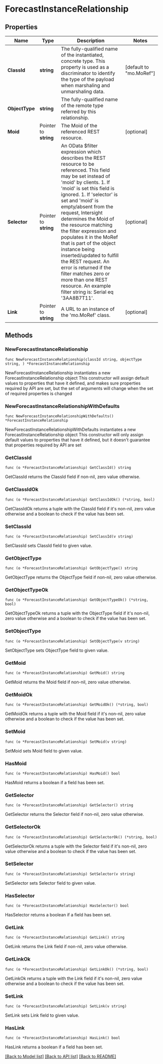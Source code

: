 # ForecastInstanceRelationship

## Properties

Name | Type | Description | Notes
------------ | ------------- | ------------- | -------------
**ClassId** | **string** | The fully-qualified name of the instantiated, concrete type. This property is used as a discriminator to identify the type of the payload when marshaling and unmarshaling data. | [default to "mo.MoRef"]
**ObjectType** | **string** | The fully-qualified name of the remote type referred by this relationship. | 
**Moid** | Pointer to **string** | The Moid of the referenced REST resource. | [optional] 
**Selector** | Pointer to **string** | An OData $filter expression which describes the REST resource to be referenced. This field may be set instead of &#39;moid&#39; by clients. 1. If &#39;moid&#39; is set this field is ignored. 1. If &#39;selector&#39; is set and &#39;moid&#39; is empty/absent from the request, Intersight determines the Moid of the resource matching the filter expression and populates it in the MoRef that is part of the object instance being inserted/updated to fulfill the REST request. An error is returned if the filter matches zero or more than one REST resource. An example filter string is: Serial eq &#39;3AA8B7T11&#39;. | [optional] 
**Link** | Pointer to **string** | A URL to an instance of the &#39;mo.MoRef&#39; class. | [optional] 

## Methods

### NewForecastInstanceRelationship

`func NewForecastInstanceRelationship(classId string, objectType string, ) *ForecastInstanceRelationship`

NewForecastInstanceRelationship instantiates a new ForecastInstanceRelationship object
This constructor will assign default values to properties that have it defined,
and makes sure properties required by API are set, but the set of arguments
will change when the set of required properties is changed

### NewForecastInstanceRelationshipWithDefaults

`func NewForecastInstanceRelationshipWithDefaults() *ForecastInstanceRelationship`

NewForecastInstanceRelationshipWithDefaults instantiates a new ForecastInstanceRelationship object
This constructor will only assign default values to properties that have it defined,
but it doesn't guarantee that properties required by API are set

### GetClassId

`func (o *ForecastInstanceRelationship) GetClassId() string`

GetClassId returns the ClassId field if non-nil, zero value otherwise.

### GetClassIdOk

`func (o *ForecastInstanceRelationship) GetClassIdOk() (*string, bool)`

GetClassIdOk returns a tuple with the ClassId field if it's non-nil, zero value otherwise
and a boolean to check if the value has been set.

### SetClassId

`func (o *ForecastInstanceRelationship) SetClassId(v string)`

SetClassId sets ClassId field to given value.


### GetObjectType

`func (o *ForecastInstanceRelationship) GetObjectType() string`

GetObjectType returns the ObjectType field if non-nil, zero value otherwise.

### GetObjectTypeOk

`func (o *ForecastInstanceRelationship) GetObjectTypeOk() (*string, bool)`

GetObjectTypeOk returns a tuple with the ObjectType field if it's non-nil, zero value otherwise
and a boolean to check if the value has been set.

### SetObjectType

`func (o *ForecastInstanceRelationship) SetObjectType(v string)`

SetObjectType sets ObjectType field to given value.


### GetMoid

`func (o *ForecastInstanceRelationship) GetMoid() string`

GetMoid returns the Moid field if non-nil, zero value otherwise.

### GetMoidOk

`func (o *ForecastInstanceRelationship) GetMoidOk() (*string, bool)`

GetMoidOk returns a tuple with the Moid field if it's non-nil, zero value otherwise
and a boolean to check if the value has been set.

### SetMoid

`func (o *ForecastInstanceRelationship) SetMoid(v string)`

SetMoid sets Moid field to given value.

### HasMoid

`func (o *ForecastInstanceRelationship) HasMoid() bool`

HasMoid returns a boolean if a field has been set.

### GetSelector

`func (o *ForecastInstanceRelationship) GetSelector() string`

GetSelector returns the Selector field if non-nil, zero value otherwise.

### GetSelectorOk

`func (o *ForecastInstanceRelationship) GetSelectorOk() (*string, bool)`

GetSelectorOk returns a tuple with the Selector field if it's non-nil, zero value otherwise
and a boolean to check if the value has been set.

### SetSelector

`func (o *ForecastInstanceRelationship) SetSelector(v string)`

SetSelector sets Selector field to given value.

### HasSelector

`func (o *ForecastInstanceRelationship) HasSelector() bool`

HasSelector returns a boolean if a field has been set.

### GetLink

`func (o *ForecastInstanceRelationship) GetLink() string`

GetLink returns the Link field if non-nil, zero value otherwise.

### GetLinkOk

`func (o *ForecastInstanceRelationship) GetLinkOk() (*string, bool)`

GetLinkOk returns a tuple with the Link field if it's non-nil, zero value otherwise
and a boolean to check if the value has been set.

### SetLink

`func (o *ForecastInstanceRelationship) SetLink(v string)`

SetLink sets Link field to given value.

### HasLink

`func (o *ForecastInstanceRelationship) HasLink() bool`

HasLink returns a boolean if a field has been set.


[[Back to Model list]](../README.md#documentation-for-models) [[Back to API list]](../README.md#documentation-for-api-endpoints) [[Back to README]](../README.md)


